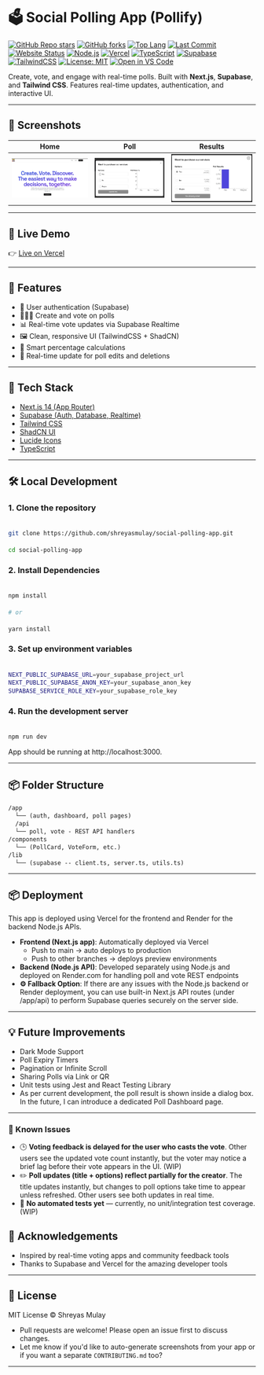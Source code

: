 # 🗳️ Social Polling App (Pollify)

[![GitHub Repo stars](https://img.shields.io/github/stars/shreyasmulay23/social-polling-app?style=flat-square)](https://github.com/shreyasmulay23/social-polling-app/stargazers)
[![GitHub forks](https://img.shields.io/github/forks/shreyasmulay23/social-polling-app?style=flat-square)](https://github.com/shreyasmulay23/social-polling-app/network)
[![Top Lang](https://img.shields.io/github/languages/top/shreyasmulay23/social-polling-app?style=flat-square)](https://github.com/shreyasmulay23/social-polling-app)
[![Last Commit](https://img.shields.io/github/last-commit/shreyasmulay23/social-polling-app?style=flat-square)](https://github.com/shreyasmulay23/social-polling-app/commits/main)
[![Website Status](https://img.shields.io/website?url=http%3A//social-polling-app-seven.vercel.app)](https://img.shields.io/website?url=http%3A//social-polling-app-seven.vercel.app/)
[![Node.js](https://img.shields.io/badge/Node.js-Backend-green?logo=node.js&style=flat-square)](https://nodejs.org/)
[![Vercel](https://img.shields.io/badge/Deployed%20on-Vercel-black?logo=vercel&style=flat-square)](https://vercel.com/)
[![TypeScript](https://img.shields.io/badge/Built%20With-TypeScript-blue?logo=typescript&style=flat-square)](https://www.typescriptlang.org/)
[![Supabase](https://img.shields.io/badge/Supabase-Realtime%20DB-3ECF8E?logo=supabase&style=flat-square)](https://supabase.com/)
[![TailwindCSS](https://img.shields.io/badge/Styled%20With-TailwindCSS-38B2AC?logo=tailwind-css&style=flat-square)](https://tailwindcss.com/)
[![License: MIT](https://img.shields.io/badge/License-MIT-yellow.svg?style=flat-square)](https://opensource.org/licenses/MIT)
[![Open in VS Code](https://img.shields.io/badge/Open%20in-VSCode-007ACC?logo=visualstudiocode&style=flat-square)](https://github.dev/shreyasmulay23/social-polling-app)

Create, vote, and engage with real-time polls. Built with **Next.js**, **Supabase**, and **Tailwind CSS**. Features
real-time updates, authentication, and interactive UI.

---

## 📸 Screenshots

| Home                                     | Poll                                         | Results                                      |
|------------------------------------------|----------------------------------------------|----------------------------------------------|
| ![home.jpg](public/screenshots/home.jpg) | ![poll_1.jpg](public/screenshots/poll_1.jpg) | ![poll_3.jpg](public/screenshots/poll_3.jpg) |

---

## 🔗 Live Demo

👉 [Live on Vercel](https://social-polling-app-seven.vercel.app)

---

## 🚀 Features

- 🔐 User authentication (Supabase)
- 🧑‍🤝‍🧑 Create and vote on polls
- 📊 Real-time vote updates via Supabase Realtime
- 🖼️ Clean, responsive UI (TailwindCSS + ShadCN)
- 🧠 Smart percentage calculations
- 🔄 Real-time update for poll edits and deletions

---

## 🧰 Tech Stack

- [Next.js 14 (App Router)](https://nextjs.org)
- [Supabase (Auth, Database, Realtime)](https://supabase.com)
- [Tailwind CSS](https://tailwindcss.com)
- [ShadCN UI](https://ui.shadcn.dev/)
- [Lucide Icons](https://lucide.dev/)
- [TypeScript](https://www.typescriptlang.org)

---

## 🛠️ Local Development

### 1. Clone the repository

```bash

git clone https://github.com/shreyasmulay/social-polling-app.git

cd social-polling-app
```

### 2. Install Dependencies

```bash

npm install

# or

yarn install
```

### 3. Set up environment variables

```bash

NEXT_PUBLIC_SUPABASE_URL=your_supabase_project_url
NEXT_PUBLIC_SUPABASE_ANON_KEY=your_supabase_anon_key
SUPABASE_SERVICE_ROLE_KEY=your_supabase_role_key
```

### 4. Run the development server

```bash

npm run dev
```

App should be running at http://localhost:3000.

---

## 📦 Folder Structure

```
/app
  └── (auth, dashboard, poll pages)
  /api
  └── poll, vote - REST API handlers
/components
  └── (PollCard, VoteForm, etc.)
/lib
  └── (supabase -- client.ts, server.ts, utils.ts)

```

---

## 📦 Deployment

This app is deployed using Vercel for the frontend and Render for the backend Node.js APIs.

- **Frontend (Next.js app)**: Automatically deployed via Vercel
    - Push to main → auto deploys to production
    - Push to other branches → deploys preview environments
- **Backend (Node.js API)**: Developed separately using Node.js and deployed on Render.com for handling poll and vote
  REST endpoints
- **⚙️ Fallback Option**: If there are any issues with the Node.js backend or Render deployment, you can use built-in
  Next.js API routes (under /app/api) to perform Supabase queries securely on the server side.

---

## 💡 Future Improvements

- Dark Mode Support
- Poll Expiry Timers
- Pagination or Infinite Scroll
- Sharing Polls via Link or QR
- Unit tests using Jest and React Testing Library
- As per current development, the poll result is shown inside a dialog box. In the future, I can introduce a dedicated
  Poll Dashboard page.
---

### 🐞 Known Issues

- 🕒 **Voting feedback is delayed for the user who casts the vote**. Other users see the updated vote count instantly,
  but the voter may notice a brief lag before their vote appears in the UI. (WIP)
- ✏️ **Poll updates (title + options) reflect partially for the creator**. The title updates instantly, but changes to
  poll options take time to appear unless refreshed. Other users see both updates in real time.
- 🧪 **No automated tests yet** — currently, no unit/integration test coverage. (WIP)

## 🙌 Acknowledgements

- Inspired by real-time voting apps and community feedback tools
- Thanks to Supabase and Vercel for the amazing developer tools

---

## 📄 License

MIT License © Shreyas Mulay

- Pull requests are welcome! Please open an issue first to discuss changes.
- Let me know if you'd like to auto-generate screenshots from your app or if you want a separate `CONTRIBUTING.md` too?

---